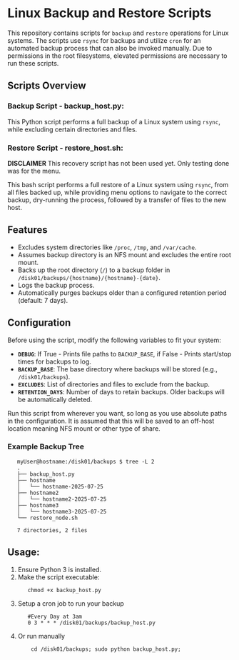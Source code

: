 # Linux Backup and Restore Scripts

This repository contains scripts for `backup` and `restore` operations for Linux systems. The scripts use `rsync` for backups and utilize `cron` for an automated backup process that can also be invoked manually. Due to permissions in the root filesystems, elevated permissions are necessary to run these scripts. 

## Scripts Overview

### Backup Script - backup_host.py:

   This Python script performs a full backup of a Linux system using `rsync`, while excluding certain directories and files.

### Restore Script - restore_host.sh:

   **DISCLAIMER** This recovery script has not been used yet. Only testing done was for the menu.
   
   This bash script performs a full restore of a Linux system using `rsync`, from all files backed up, while providing menu options to navigate to the correct backup, dry-running the process, followed by a transfer of files to the new host. 

## Features

- Excludes system directories like `/proc`, `/tmp`, and `/var/cache`.
- Assumes backup directory is an NFS mount and excludes the entire root mount.
- Backs up the root directory (`/`) to a backup folder in `/disk01/backups/{hostname}/{hostname}-{date}`.
- Logs the backup process.
- Automatically purges backups older than a configured retention period (default: 7 days).

## Configuration

Before using the script, modify the following variables to fit your system:

- **`DEBUG`**: If True - Prints file paths to `BACKUP_BASE`, if False - Prints start/stop times for backups to log.
- **`BACKUP_BASE`**: The base directory where backups will be stored (e.g., `/disk01/backups`).
- **`EXCLUDES`**: List of directories and files to exclude from the backup.
- **`RETENTION_DAYS`**: Number of days to retain backups. Older backups will be automatically deleted.

Run this script from wherever you want, so long as you use absolute paths in the configuration.
It is assumed that this will be saved to an off-host location meaning NFS mount or other type of share. 

### Example Backup Tree

```
   myUser@hostname:/disk01/backups $ tree -L 2
   .
   ├── backup_host.py
   ├── hostname
   │   └── hostname-2025-07-25
   ├── hostname2
   │   └── hostname2-2025-07-25
   ├── hostname3
   │   └── hostname3-2025-07-25
   └── restore_node.sh

   7 directories, 2 files
```

## Usage:

1. Ensure Python 3 is installed.
2. Make the script executable:
   ```
      chmod +x backup_host.py
   ```
3. Setup a cron job to run your backup
   ```
      #Every Day at 3am
      0 3 * * * /disk01/backups/backup_host.py
   ```
4. Or run manually
   ```
       cd /disk01/backups; sudo python backup_host.py;
   ```
